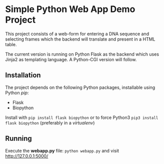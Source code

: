 # Simple Python Web App Demo Project #

This project consists of a web-form for entering a DNA sequence and selecting frames which the backend will translate and present in a HTML table.

The current version is running on Python Flask as the backend which uses Jinja2 as templating language. A Python-CGI version will follow.

## Installation ##

The project depends on the following Python packages, installable using Python *pip*:

* Flask
* Biopython

Install with `pip install flask biopython` or to force Python3 `pip3 install flask biopython` (preferably in a *virtualenv*)

## Running ##

Execute the **webapp.py** file: `python webapp.py` and visit http://127.0.0.1:5000/